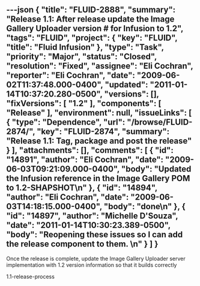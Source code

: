 ---json
{
  "title": "FLUID-2888",
  "summary": "Release 1.1: After release update the Image Gallery Uploader version # for Infusion to 1.2",
  "tags": "FLUID",
  "project": {
    "key": "FLUID",
    "title": "Fluid Infusion"
  },
  "type": "Task",
  "priority": "Major",
  "status": "Closed",
  "resolution": "Fixed",
  "assignee": "Eli Cochran",
  "reporter": "Eli Cochran",
  "date": "2009-06-02T11:37:48.000-0400",
  "updated": "2011-01-14T10:37:20.280-0500",
  "versions": [],
  "fixVersions": [
    "1.2"
  ],
  "components": [
    "Release"
  ],
  "environment": null,
  "issueLinks": [
    {
      "type": "Dependence",
      "url": "/browse/FLUID-2874/",
      "key": "FLUID-2874",
      "summary": "Release 1.1: Tag, package and post the release"
    }
  ],
  "attachments": [],
  "comments": [
    {
      "id": "14891",
      "author": "Eli Cochran",
      "date": "2009-06-03T09:21:09.000-0400",
      "body": "Updated the Infusion reference in the Image Gallery POM to 1.2-SHAPSHOT\n"
    },
    {
      "id": "14894",
      "author": "Eli Cochran",
      "date": "2009-06-03T14:18:15.000-0400",
      "body": "done\n"
    },
    {
      "id": "14897",
      "author": "Michelle D'Souza",
      "date": "2011-01-14T10:30:23.389-0500",
      "body": "Reopening these issues so I can add the release component to them.&#x20;\n"
    }
  ]
}
---
Once the release is complete, update the Image Gallery Uploader server implementation with 1.2 version information so that it builds correctly

1.1-release-process

        